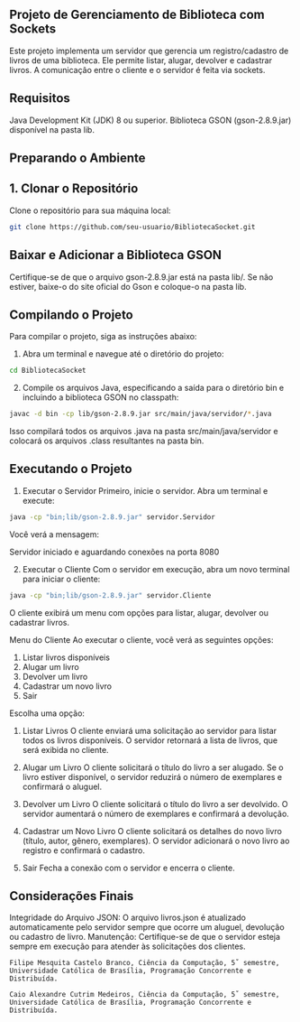 ## Projeto de Gerenciamento de Biblioteca com Sockets

Este projeto implementa um servidor que gerencia um registro/cadastro de livros de uma biblioteca. Ele permite listar, alugar, devolver e cadastrar livros. A comunicação entre o cliente e o servidor é feita via sockets.

## Requisitos

Java Development Kit (JDK) 8 ou superior.
Biblioteca GSON (gson-2.8.9.jar) disponível na pasta lib.

## Preparando o Ambiente

## 1. Clonar o Repositório

Clone o repositório para sua máquina local:

```bash
git clone https://github.com/seu-usuario/BibliotecaSocket.git
```

## Baixar e Adicionar a Biblioteca GSON

Certifique-se de que o arquivo gson-2.8.9.jar está na pasta lib/. Se não estiver, baixe-o do site oficial do Gson e coloque-o na pasta lib.

## Compilando o Projeto

Para compilar o projeto, siga as instruções abaixo:

1. Abra um terminal e navegue até o diretório do projeto:

```bash
cd BibliotecaSocket
```

2. Compile os arquivos Java, especificando a saída para o diretório bin e incluindo a biblioteca GSON no classpath:

```bash
javac -d bin -cp lib/gson-2.8.9.jar src/main/java/servidor/*.java 
```
Isso compilará todos os arquivos .java na pasta src/main/java/servidor e colocará os arquivos .class resultantes na pasta bin.

## Executando o Projeto

1. Executar o Servidor
Primeiro, inicie o servidor. Abra um terminal e execute:

```bash
java -cp "bin;lib/gson-2.8.9.jar" servidor.Servidor
```

Você verá a mensagem:

Servidor iniciado e aguardando conexões na porta 8080

2. Executar o Cliente
Com o servidor em execução, abra um novo terminal para iniciar o cliente:

```bash
java -cp "bin;lib/gson-2.8.9.jar" servidor.Cliente
```

O cliente exibirá um menu com opções para listar, alugar, devolver ou cadastrar livros.

Menu do Cliente
Ao executar o cliente, você verá as seguintes opções:

1. Listar livros disponíveis
2. Alugar um livro
3. Devolver um livro
4. Cadastrar um novo livro
5. Sair

Escolha uma opção:
1. Listar Livros
O cliente enviará uma solicitação ao servidor para listar todos os livros disponíveis. O servidor retornará a lista de livros, que será exibida no cliente.

2. Alugar um Livro
O cliente solicitará o título do livro a ser alugado. Se o livro estiver disponível, o servidor reduzirá o número de exemplares e confirmará o aluguel.

3. Devolver um Livro
O cliente solicitará o título do livro a ser devolvido. O servidor aumentará o número de exemplares e confirmará a devolução.

4. Cadastrar um Novo Livro
O cliente solicitará os detalhes do novo livro (título, autor, gênero, exemplares). O servidor adicionará o novo livro ao registro e confirmará o cadastro.

5. Sair
Fecha a conexão com o servidor e encerra o cliente.

## Considerações Finais

Integridade do Arquivo JSON: O arquivo livros.json é atualizado automaticamente pelo servidor sempre que ocorre um aluguel, devolução ou cadastro de livro.
Manutenção: Certifique-se de que o servidor esteja sempre em execução para atender às solicitações dos clientes.
```
Filipe Mesquita Castelo Branco, Ciência da Computação, 5˚ semestre, Universidade Católica de Brasília, Programação Concorrente e Distribuída.
```
```
Caio Alexandre Cutrim Medeiros, Ciência da Computação, 5˚ semestre, Universidade Católica de Brasília, Programação Concorrente e Distribuída.
```
